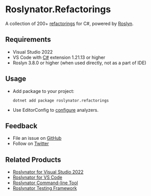 # Roslynator.Refactorings

A collection of 200+ [refactorings](https://josefpihrt.github.io/docs/roslynator/refactorings) for C#, powered by [Roslyn](https://github.com/dotnet/roslyn).

## Requirements

* Visual Studio 2022
* VS Code with [C#](https://marketplace.visualstudio.com/items?itemName=ms-dotnettools.csharp) extension 1.21.13 or higher
* Roslyn 3.8.0 or higher (when used directly, not as a part of IDE)

## Usage

* Add package to your project:
   ```shell
   dotnet add package roslynator.refactorings
   ```

* Use EditorConfig to [configure](https://josefpihrt.github.io/docs/roslynator/configuration) analyzers.

## Feedback

* File an issue on [GitHub](https://github.com/dotnet/roslynator/issues/new)
* Follow on [Twitter](https://twitter.com/roslynator)

## Related Products

* [Roslynator for Visual Studio 2022](https://marketplace.visualstudio.com/items?itemName=josefpihrt.Roslynator2022)
* [Roslynator for VS Code](https://marketplace.visualstudio.com/items?itemName=josefpihrt-vscode.roslynator)
* [Roslynator Command-line Tool](https://www.nuget.org/packages/Roslynator.DotNet.Cli)
* [Roslynator Testing Framework](https://www.nuget.org/packages/Roslynator.Testing.CSharp.Xunit)
